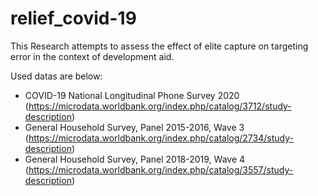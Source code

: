 # relief_covid-19
This Research attempts to assess the effect of elite capture on targeting error in the context of development aid.

Used datas are below: 
- COVID-19 National Longitudinal Phone Survey 2020 (https://microdata.worldbank.org/index.php/catalog/3712/study-description)
- General Household Survey, Panel 2015-2016, Wave 3 (https://microdata.worldbank.org/index.php/catalog/2734/study-description)
- General Household Survey, Panel 2018-2019, Wave 4 (https://microdata.worldbank.org/index.php/catalog/3557/study-description)
